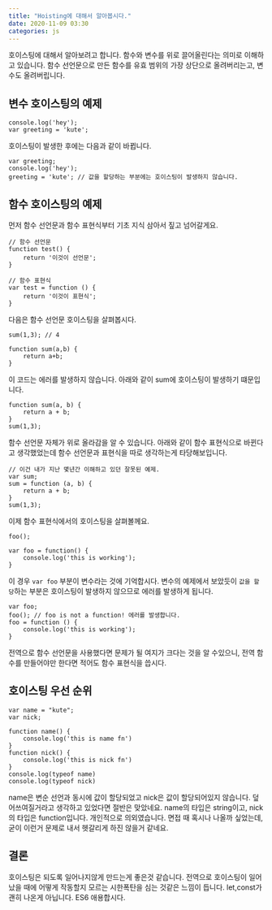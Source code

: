 ```yaml
---
title: "Hoisting에 대해서 알아봅시다."
date: 2020-11-09 03:30
categories: js
---
```


호이스팅에 대해서 알아보려고 합니다. 함수와 변수를 위로 끌어올린다는 의미로 이해하고 있습니다. 함수 선언문으로 만든 함수를 유효 범위의 가장 상단으로 올려버리는고, 변수도 올려버립니다. 

## 변수 호이스팅의 예제

```
console.log('hey');
var greeting = 'kute';
```

호이스팅이 발생한 후에는 다음과 같이 바뀝니다.
```
var greeting;
console.log('hey');
greeting = 'kute'; // 값을 할당하는 부분에는 호이스팅이 발생하지 않습니다.
```

## 함수 호이스팅의 예제

먼저 함수 선언문과 함수 표현식부터 기초 지식 삼아서 짚고 넘어갈게요.

```
// 함수 선언문
function test() {
    return '이것이 선언문';
}

// 함수 표현식
var test = function () {
    return '이것이 표현식';
}
```

다음은 함수 선언문 호이스팅을 살펴봅시다.
```
sum(1,3); // 4

function sum(a,b) {
    return a+b;
}
```
이 코드는 에러를 발생하지 않습니다. 아래와 같이 sum에 호이스팅이 발생하기 떄문입니다.
```
function sum(a, b) {
    return a + b;
}
sum(1,3);
```
함수 선언문 자체가 위로 올라감을 알 수 있습니다. 아래와 같이 함수 표현식으로 바뀐다고 생각했었는데 함수 선언문과 표현식을 따로 생각하는게 타당해보입니다.
```
// 이건 내가 지난 몇년간 이해하고 있던 잘못된 예제.
var sum;
sum = function (a, b) {
    return a + b;
}
sum(1,3);
```
이제 함수 표현식에서의 호이스팅을 살펴볼께요.
```
foo();

var foo = function() {
    console.log('this is working');
}
```
이 경우 `var foo` 부분이 변수라는 것에 기억합시다. 변수의 예제에서 보았듯이 `값을 할당`하는 부분은 호이스팅이 발생하지 않으므로 에러를 발생하게 됩니다.
```
var foo;
foo(); // foo is not a function! 에러를 발생합니다.
foo = function () {
    console.log('this is working');
}
```

전역으로 함수 선언문을 사용했다면 문제가 될 여지가 크다는 것을 알 수있으니, 전역 함수를 만들어야만 한다면 적어도 함수 표현식을 씁시다.

## 호이스팅 우선 순위
```
var name = "kute";
var nick;

function name() {
    console.log('this is name fn')
}
function nick() {
    console.log('this is nick fn')
}
console.log(typeof name)
console.log(typeof nick)
```
name은 변순 선언과 동시에 값이 할당되었고 nick은 값이 할당되어있지 않습니다. 덮어쓰여질거라고 생각하고 있었다면 절반은 맞았네요. name의 타입은 string이고, nick의 타입은 function입니다. 개인적으로 의외였습니다. 면접 때 혹시나 나올까 싶었는데, 굳이 이런거 문제로 내서 헷갈리게 하진 않을거 같네요.

## 결론

호이스팅은 되도록 일어나지않게 만드는게 좋은것 같습니다. 전역으로 호이스팅이 일어났을 때에 어떻게 작동할지 모르는 시한폭탄을 심는 것같은 느낌이 듭니다. let,const가 괜히 나온게 아닙니다. ES6 애용합시다.




